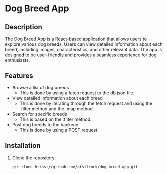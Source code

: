 # Dog Breed App
## Description

The Dog Breed App is a React-based application that allows users to explore various dog breeds. Users can view detailed information about each breed, including images, characteristics, and other relevant data. The app is designed to be user-friendly and provides a seamless experience for dog enthusiasts.

## Features

- Browse a list of dog breeds
    - This is done by using a fetch request to the db.json file.
- View detailed information about each breed
    - This is done by iterating through the fetch request and using the .filter method and the .map method.
- Search for specific breeds
    - This is based on the .filter method.
- Post dog breeds to the backend
    - This is done by using a POST request.

## Installation

1. Clone the repository:
    ```
    git clone https://github.com/atsilcock/dog-breed-app.git
    ```
